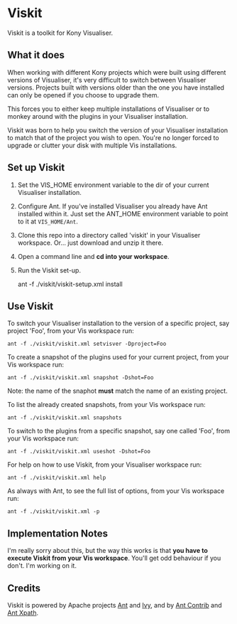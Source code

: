 # Viskit

Viskit is a toolkit for Kony Visualiser.

## What it does

When working with different Kony projects which were built using different versions of Visualiser, it's very difficult to switch between Visualiser versions. Projects built with versions older than the one you have installed can only be opened if you choose to upgrade them.

This forces you to either keep multiple installations of Visualiser or to monkey around with the plugins in your Visualiser installation.

Viskit was born to help you switch the version of your Visualiser installation to match that of the project you wish to open. You're no longer forced to upgrade or clutter your disk with multiple Vis installations.

## Set up Viskit

1. Set the VIS_HOME environment variable to the dir of your current Visualiser installation. 
2. Configure Ant. If you've installed Visualiser you already have Ant installed within it. Just set the ANT_HOME environment variable to point to it at `VIS_HOME/Ant`.
3. Clone this repo into a directory called 'viskit' in your Visualiser workspace. Or... just download and unzip it there.
4. Open a command line and **cd into your workspace**.
5. Run the Viskit set-up.

    ant -f ./viskit/viskit-setup.xml install

## Use Viskit

To switch your Visualiser installation to the version of a specific project, say project 'Foo', from your Vis workspace  run:

    ant -f ./viskit/viskit.xml setvisver -Dproject=Foo
  
To create a snapshot of the plugins used for your current project, from your Vis workspace run:

    ant -f ./viskit/viskit.xml snapshot -Dshot=Foo

Note: the name of the snaphot **must** match the name of an existing project.

To list the already created snapshots, from your Vis workspace run:

    ant -f ./viskit/viskit.xml snapshots

To switch to the plugins from a specific snapshot, say one called 'Foo', from your Vis workspace run:

    ant -f ./viskit/viskit.xml useshot -Dshot=Foo

For help on how to use Viskit, from your Visualiser workspace run:

    ant -f ./viskit/viskit.xml help 

As always with Ant, to see the full list of options, from your Vis workspace run:

    ant -f ./viskit/viskit.xml -p

## Implementation Notes

I'm really sorry about this, but the way this works is that **you have to execute Viskit from your Vis workspace**. You'll get odd behaviour if you don't. I'm working on it. 

## Credits

Viskit is powered by Apache projects [Ant](http://ant.apache.org/) and [Ivy](http://ant.apache.org/ivy/), and by [Ant Contrib](http://ant-contrib.sourceforge.net/) and [Ant Xpath](https://code.google.com/archive/p/ant-xpath-task/wikis/Introduction.wiki).

